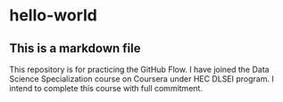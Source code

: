 # hello-world
## This is a markdown file
This repository is for practicing the GitHub Flow.
I have joined the Data Science Specialization course on Coursera under HEC DLSEI program. I intend to complete this course with full commitment.
